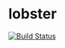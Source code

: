 lobster
==========



[![Build Status](https://buildhive.cloudbees.com/job/iromu/job/lobster-server/badge/icon)](https://buildhive.cloudbees.com/job/iromu/job/lobster-server/)
